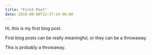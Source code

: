 ```yaml
---
title: "First Post"
date: 2019-08-08T12:37:14-06:00
---
```

Hi, this is my first blog post.

First blog posts can be really meaningful, or they can be a throwaway.

This is probably a throwaway.
